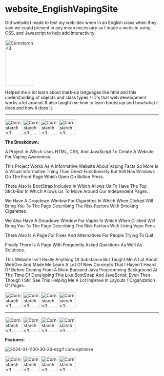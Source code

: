 # website_EnglishVapingSite
  Old website I made to test my web-dev when in an English class when they said we could present in any mean necessary so I made a website using CSS, and Javascript to help add interactivity. 

<img src="https://github.com/Kingerthanu/Website_EnglishVapingSite/assets/76754592/c4d21005-5e16-4e7e-9e70-a167f94b1990" alt="Cornstarch <3" width="95" height="149">

Helped me a lot learn about mark-up languages like html and this understanding of objects and class types / ID's that web development works a lot around. It also taught me how to learn bootstrap and how/what it does and how it does it.


----------------------------------------------
<img src="https://github.com/Kingerthanu/Website_EnglishVapingSite/assets/76754592/945e9c94-428b-4b08-9b77-5844ae463338" alt="Cornstarch <3" width="55" height="49"> <img src="https://github.com/Kingerthanu/Website_EnglishVapingSite/assets/76754592/945e9c94-428b-4b08-9b77-5844ae463338" alt="Cornstarch <3" width="55" height="49"> <img src="https://github.com/Kingerthanu/Website_EnglishVapingSite/assets/76754592/945e9c94-428b-4b08-9b77-5844ae463338" alt="Cornstarch <3" width="55" height="49"> <img src="https://github.com/Kingerthanu/Website_EnglishVapingSite/assets/76754592/945e9c94-428b-4b08-9b77-5844ae463338" alt="Cornstarch <3" width="55" height="49">



**The Breakdown:**

  A Project In Which Uses HTML, CSS, And JavaScript To Create A Website For Vaping Awareness.

  This Project Works As A Informative Website About Vaping Facts So More Is A Visual Informative Thing Than Direct Functionality But Still Has Windows On The Front Page Which Open On Button Press. 

  There Also Is BootStrap Included In Which Allows Us To Have The Top Stick-Bar In Which Allows Us To Move Around Our Independent Pages. 

  We Have A Dropdown Window For Cigarettes In Which When Clicked Will Bring You To The Page Describing The Risk Factors With Smoking Cigarettes.
  
  We Also Have A Dropdown Window For Vapes In Which When Clicked Will Bring You To The Page Describing The Risk Factors With Using Vape Pens.

  There Also Is A Page For Fixes And Alternatives For People Trying To Quit.

  Finally There Is A Page With Frequently Asked Questions As Well As Solutions.


  This Website Isn't Really Anything Of Substance But Taught Me A Lot About WebDev And Made Me Learn A Lot Of New Concepts That I Haven't Heard Of Before Coming From A More Backend Java Programming Background At The Time Of Developing This Like BootStrap And JavaScript. Even Then Though I Still See This Helping Me A Lot Improve In Layouts / Organization Of Pages.

<img src="https://github.com/Kingerthanu/Website_EnglishVapingSite/assets/76754592/5602dc51-b884-4b93-9b76-1bcfc7af2912" alt="Cornstarch <3" width="55" height="49"> <img src="https://github.com/Kingerthanu/Website_EnglishVapingSite/assets/76754592/5602dc51-b884-4b93-9b76-1bcfc7af2912" alt="Cornstarch <3" width="55" height="49"> <img src="https://github.com/Kingerthanu/Website_EnglishVapingSite/assets/76754592/5602dc51-b884-4b93-9b76-1bcfc7af2912" alt="Cornstarch <3" width="55" height="49"> <img src="https://github.com/Kingerthanu/Website_EnglishVapingSite/assets/76754592/5602dc51-b884-4b93-9b76-1bcfc7af2912" alt="Cornstarch <3" width="55" height="49">

----------------------------------------------

<img src="https://github.com/Kingerthanu/Website_EnglishVapingSite/assets/76754592/fd32b59d-3173-4fed-b4eb-fad61227833f" alt="Cornstarch <3" width="55" height="49"> <img src="https://github.com/Kingerthanu/Website_EnglishVapingSite/assets/76754592/fd32b59d-3173-4fed-b4eb-fad61227833f" alt="Cornstarch <3" width="55" height="49"> <img src="https://github.com/Kingerthanu/Website_EnglishVapingSite/assets/76754592/fd32b59d-3173-4fed-b4eb-fad61227833f" alt="Cornstarch <3" width="55" height="49"> <img src="https://github.com/Kingerthanu/Website_EnglishVapingSite/assets/76754592/fd32b59d-3173-4fed-b4eb-fad61227833f" alt="Cornstarch <3" width="55" height="49">

**Features:**
  
  ![2024-01-1100-30-26-ezgif com-optimize](https://github.com/Kingerthanu/website_EnglishVapingSite/assets/76754592/3bc19821-bd9d-49fa-8041-26ee68e21490)



  <img src="https://github.com/Kingerthanu/Website_EnglishVapingSite/assets/76754592/0da11a8f-e79a-4206-9145-f9d215c26931" alt="Cornstarch <3" width="55" height="49">   <img src="https://github.com/Kingerthanu/Website_EnglishVapingSite/assets/76754592/0da11a8f-e79a-4206-9145-f9d215c26931" alt="Cornstarch <3" width="55" height="49">   <img src="https://github.com/Kingerthanu/Website_EnglishVapingSite/assets/76754592/0da11a8f-e79a-4206-9145-f9d215c26931" alt="Cornstarch <3" width="55" height="49">   <img src="https://github.com/Kingerthanu/Website_EnglishVapingSite/assets/76754592/0da11a8f-e79a-4206-9145-f9d215c26931" alt="Cornstarch <3" width="55" height="49">



